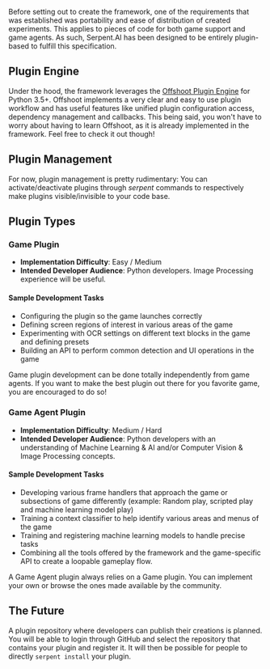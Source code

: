 Before setting out to create the framework, one of the requirements that was established was portability and ease of distribution of created experiments. This applies to pieces of code for both game support and game agents. As such, Serpent.AI has been designed to be entirely plugin-based to fulfill this specification.

## Plugin Engine

Under the hood, the framework leverages the [Offshoot Plugin Engine](https://github.com/SerpentAI/offshoot) for Python 3.5+. Offshoot implements a very clear and easy to use plugin workflow and has useful features like unified plugin configuration access, dependency management and callbacks. This being said, you won't have to worry about having to learn Offshoot, as it is already implemented in the framework. Feel free to check it out though!

## Plugin Management

For now, plugin management is pretty rudimentary: You can activate/deactivate plugins through *serpent* commands to respectively make plugins visible/invisible to your code base.

## Plugin Types

### Game Plugin

* **Implementation Difficulty**: Easy / Medium
* **Intended Developer Audience**: Python developers. Image Processing experience will be useful.

#### Sample Development Tasks

* Configuring the plugin so the game launches correctly
* Defining screen regions of interest in various areas of the game
* Experimenting with OCR settings on different text blocks in the game and defining presets
* Building an API to perform common detection and UI operations in the game 

Game plugin development can be done totally independently from game agents. If you want to make the best plugin out there for you favorite game, you are encouraged to do so!

### Game Agent Plugin

* **Implementation Difficulty**: Medium / Hard
* **Intended Developer Audience**: Python developers with an understanding of Machine Learning & AI and/or Computer Vision & Image Processing concepts.

#### Sample Development Tasks

* Developing various frame handlers that approach the game or subsections of game differently (example: Random play, scripted play and machine learning model play)
* Training a context classifier to help identify various areas and menus of the game
* Training and registering machine learning models to handle precise tasks
* Combining all the tools offered by the framework and the game-specific API to create a loopable gameplay flow.

A Game Agent plugin always relies on a Game plugin. You can implement your own or browse the ones made available by the community.

## The Future

A plugin repository where developers can publish their creations is planned. You will be able to login through GitHub and select the repository that contains your plugin and register it. It will then be possible for people to directly `serpent install` your plugin.